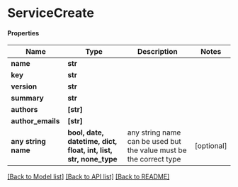 # ServiceCreate

#### Properties
Name | Type | Description | Notes
------------ | ------------- | ------------- | -------------
**name** | **str** |  | 
**key** | **str** |  | 
**version** | **str** |  | 
**summary** | **str** |  | 
**authors** | **[str]** |  | 
**author_emails** | **[str]** |  | 
**any string name** | **bool, date, datetime, dict, float, int, list, str, none_type** | any string name can be used but the value must be the correct type | [optional]

[[Back to Model list]](../README.md#documentation-for-models) [[Back to API list]](../README.md#documentation-for-api-endpoints) [[Back to README]](../README.md)

